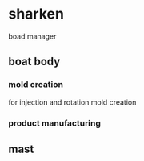 # sharken
boad manager
## boat body
### mold creation
for injection and rotation mold creation
### product manufacturing

## mast

## 
